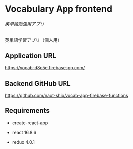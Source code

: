 
# Vocabulary App frontend

###### 英単語勉強用アプリ
英単語学習アプリ（個人用）

## Application URL

https://vocab-d8c5e.firebaseapp.com/

## Backend GitHub URL

https://github.com/naot-shio/vocab-app-firebase-functions


## Requirements

- create-react-app

- react 16.8.6

- redux 4.0.1
